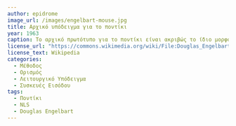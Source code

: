 ```yaml
---
author: epidrome
image_url: /images/engelbart-mouse.jpg
title: Αρχικό υπόδειγμα για το ποντίκι 
year: 1963
caption: Το αρχικό πρωτότυπο για το ποντίκι είναι ακριβώς το ίδιο μορφολογικά με τις αντίστοιχες συσκευές που παράγονται με μεγάλη επιτυχία πενήντα χρόνια μετά, αν και, φυσικά, έχουν βελτιωθεί πολλές επιμέρους λειτουργικές ιδιότητές του. Οι δύο τροχοί κύλισης δεν επιτρέπουν τη διαγώνια κίνηση, αλλά αυτό δεν είναι μεγάλο πρόβλημα, αφού η χρήση του εστιάζεται, κυρίως, στην επεξεργασία κειμένου. Η συσκευή αυτή είναι μια σημαντική καινοτομία γιατί διαφέρει σημαντικά από παρόμοιες συσκευές και γιατί επέτρεψε τη διεξαγωγή πειραμάτων, τα οποία απέδειξαν την υπεροχή του έναντι των εναλλακτικών συσκευών εισόδου. 
license_url: "https://commons.wikimedia.org/wiki/File:Douglas_Engelbart's_prototype_mouse,_angled_-_Computer_History_Museum.jpg" 
license_text: Wikipedia 
categories:
  - Μέθοδος
  - Ορισμός  
  - Λειτουργικό Υπόδειγμα 
  - Συσκευές Εισόδου
tags:
  - Ποντίκι
  - NLS
  - Douglas Engelbart
---
```

